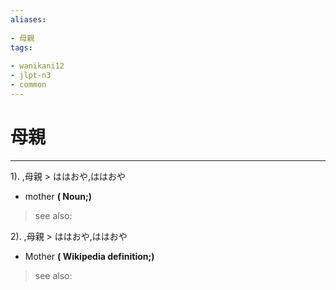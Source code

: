 ```yaml
---
aliases:
    
- 母親
tags:
    
- wanikani12
- jlpt-n3
- common
---
```


# 母親
---
1).
,母親 > ははおや,ははおや

- mother
**( Noun;)**
> see also: 
            
2).
,母親 > ははおや,ははおや

- Mother
**( Wikipedia definition;)**
> see also: 
            